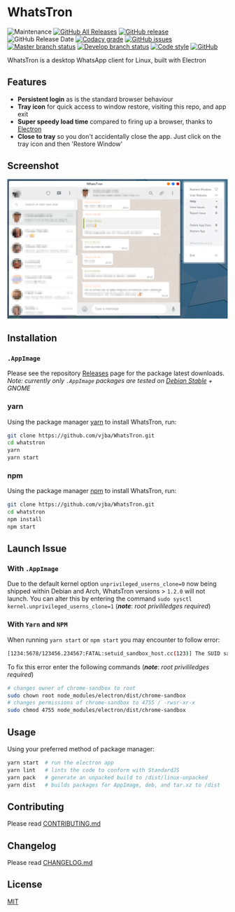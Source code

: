 # WhatsTron

![Maintenance](https://img.shields.io/maintenance/yes/2019.svg)
[![GitHub All Releases](https://img.shields.io/github/downloads/vjba/whatstron/total.svg)](https://github.com/vjba/whatstron/releases/latest)
[![GitHub release](https://img.shields.io/github/release/vjba/whatstron.svg)](https://github.com/vjba/whatstron/releases/latest)
![GitHub Release Date](https://img.shields.io/github/release-date/vjba/whatstron.svg)
[![Codacy grade](https://img.shields.io/codacy/grade/9374f413c95a4718b65ac087f64be33d)](https://app.codacy.com/project/vjba/whatstron/dashboard)
[![GitHub issues](https://img.shields.io/github/issues/vjba/whatstron.svg)](https://github.com/vjba/whatstron/issues)
[![Master branch status](https://img.shields.io/travis/vjba/whatstron/master.svg?label=master)](https://travis-ci.org/vjba/whatstron/branches)
[![Develop branch status](https://img.shields.io/travis/vjba/whatstron/develop.svg?label=develop)](https://travis-ci.org/vjba/whatstron/branches)
[![Code style](https://img.shields.io/badge/code%20style-standard-brightgreen.svg)](https://standardjs.com/)
[![GitHub](https://img.shields.io/github/license/vjba/whatstron.svg)](https://github.com/vjba/whatstron/blob/develop/LICENSE.md)

WhatsTron is a desktop WhatsApp client for Linux, built with Electron

## Features

* **Persistent login** as is the standard browser behaviour
* **Tray icon** for quick access to window restore, visiting this repo, and app exit
* **Super speedy load time** compared to firing up a browser, thanks to [Electron](https://electronjs.org)
* **Close to tray** so you don't accidentally close the app. Just click on the tray icon and then 'Restore Window'

## Screenshot

![Screenshot](./assets/screenshot-1.1.2.png)

## Installation

### `.AppImage`

Please see the repository [Releases](https://github.com/vjba/whatstron/releases/latest) page for the package latest downloads. *Note: currently only `.AppImage` packages are tested on [Debian Stable](https://wiki.debian.org/DebianReleases) + GNOME*

### yarn

Using the package manager [yarn](https://yarnpkg.com/en/docs/getting-started) to install WhatsTron, run:

```bash
git clone https://github.com/vjba/WhatsTron.git
cd whatstron
yarn
yarn start
```

### npm

Using the package manager [npm](https://www.npmjs.com/get-npm) to install WhatsTron, run:

```bash
git clone https://github.com/vjba/WhatsTron.git
cd whatstron
npm install
npm start
```

## Launch Issue

### With `.AppImage`

Due to the default kernel option `unprivileged_userns_clone=0` now being shipped within Debian and Arch, WhatsTron versions > `1.2.0` will not launch. You can alter this by entering the command `sudo sysctl kernel.unprivileged_userns_clone=1` (***note***: _root privililedges required_)

### With `Yarn` and `NPM`

When running `yarn start` or `npm start` you may encounter to follow error:

```bash
[1234:5678/123456.234567:FATAL:setuid_sandbox_host.cc(123)] The SUID sandbox helper binary was found, but is not configured correctly. Rather than run without sandboxing Im aborting now. You need to make sure that /home/user/whatstron/node_modules/electron/dist/chrome-sandbox is owned by root and has mode 4755.
```

To fix this error enter the following commands (***note***: _root privililedges required_)

```bash
# changes owner of chrome-sandbox to root
sudo chown root node_modules/electron/dist/chrome-sandbox
# changes permissions of chrome-sandbox to 4755 / -rwsr-xr-x
sudo chmod 4755 node_modules/electron/dist/chrome-sandbox
```

## Usage

Using your preferred method of package manager:

```bash
yarn start  # run the electron app
yarn lint   # lints the code to conform with StandardJS
yarn pack   # generate an unpacked build to /dist/linux-unpacked
yarn dist   # builds packages for AppImage, deb, and tar.xz to /dist
```

## Contributing

Please read [CONTRIBUTING.md](/CONTRIBUTING/)

## Changelog

Please read [CHANGELOG.md](/CHANGELOG/)

## License

[MIT](/LICENSE/)
